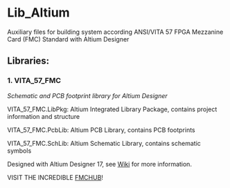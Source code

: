 # Lib_Altium
Auxiliary files for building system according ANSI/VITA 57 FPGA Mezzanine Card (FMC) Standard with Altium Designer

## Libraries:
### 1. VITA_57_FMC
*Schematic and PCB footprint library for Altium Designer*

VITA_57_FMC.LibPkg: Altium Integrated Library Package, contains project information and structure

VITA_57_FMC.PcbLib: Altium PCB Library, contains PCB footprints

VITA_57_FMC.SchLib: Altium Schematic Library, contains schematic symbols

Designed with Altium Designer 17, see [Wiki](https://github.com/FMCHUB/Lib_Altium/wiki) for more information.

VISIT THE INCREDIBLE [FMCHUB](http://www.fmchub.com/)!
